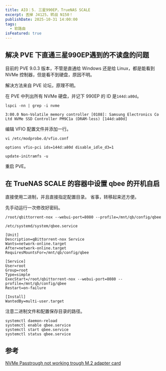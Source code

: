 ```yaml
---
title: AIO：5. 三星990EP，TrueNAS SCALE
excerpt: 丟掉 J4125，转战 N150！
publishDate: 2025-10-31 14:00:00
tags:
  - 软路由
isFeatured: true
---
```


## 解决 PVE 下直通三星990EP遇到的不读盘的问题
目前的 PVE 9.0.3 版本，不管是直通给 Windows 还是给 Linux，都是能看到 NVMe 控制器，但是看不到硬盘，原因不明。

解决方法来自 PVE 论坛，原理不明。

在 PVE 中列出所有 NVMe 硬盘，并记下 990EP 的 ID 是```144d:a80d```。
```
lspci -nn | grep -i nvme
```
```
3:00.0 Non-Volatile memory controller [0108]: Samsung Electronics Co Ltd NVMe SSD Controller PM9C1a (DRAM-less) [144d:a80d]
```

编辑 VFIO 配置文件并添加一行。
```
vi /etc/modprobe.d/vfio.conf
```
```
options vfio-pci ids=144d:a80d disable_idle_d3=1
```
```
update-initramfs -u
```

重启 PVE。


## 在 TrueNAS SCALE 的容器中设置 qbee 的开机自启
直接使用二进制，并且直接指定配置目录。
省事，转移起来还方便。

先手动运行一次修改好密码。
```
/root/qbittorrent-nox --webui-port=8080 --profile=/mnt/qb/config/qbee
```

```
/etc/systemd/system/qbee.service
```
```
[Unit]
Description=qBittorrent-nox Service
Wants=network-online.target
After=network-online.target
RequiresMountsFor=/mnt/qb/config/qbee

[Service]
User=root
Group=root
Type=simple
ExecStart=/root/qbittorrent-nox --webui-port=8080 --profile=/mnt/qb/config/qbee
Restart=on-failure

[Install]
WantedBy=multi-user.target
```
注意二进制文件和配置保存目录的路径。

```
systemctl daemon-reload
systemctl enable qbee.service
systemctl start qbee.service
systemctl status qbee.service
```


## 参考
[NVMe Passtrough not working trough M.2 adapter card](https://forum.proxmox.com/threads/nvme-passtrough-not-working-trough-m-2-adapter-card.163601/)